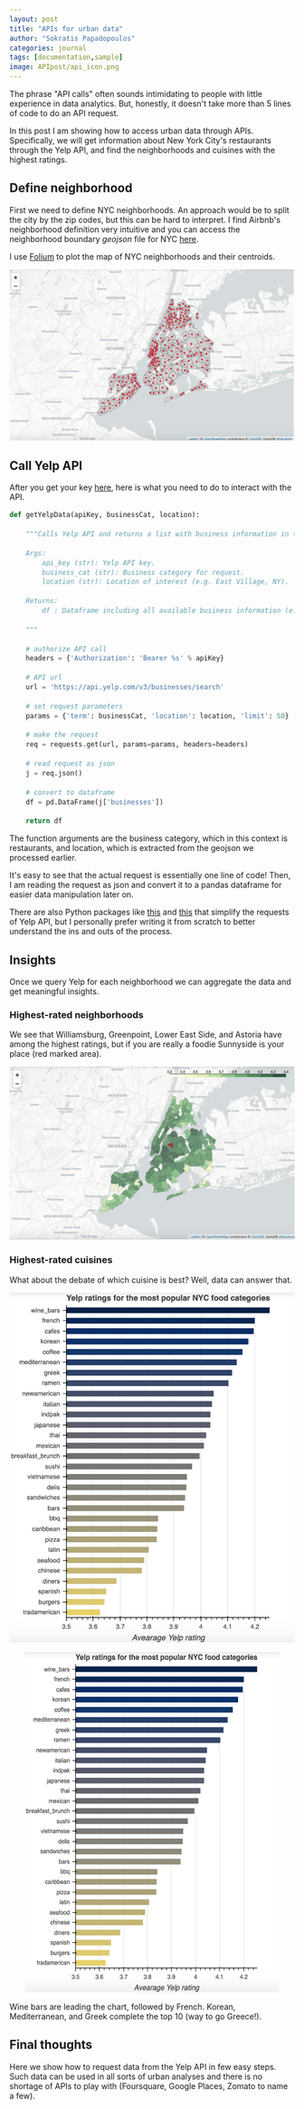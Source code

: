 ```yaml
---
layout: post
title: "APIs for urban data"
author: "Sokratis Papadopoulos"
categories: journal
tags: [documentation,sample]
image: APIpost/api_icon.png
---
```



The phrase "API calls" often sounds intimidating to people with little experience in data analytics. But, honestly, it doesn't take more than 5 lines of code to do an API request.

In this post I am showing how to access urban data through APIs. Specifically, we will get information about New York City's restaurants through the Yelp API, and find the neighborhoods and cuisines with the highest ratings. 

## Define neighborhood

First we need to define NYC neighborhoods. An approach would be to split the city by the zip codes, but this can be hard to interpret. I find Airbnb's neighborhood definition very intuitive and you can access the neighborhood boundary _geojson_ file for NYC  [here](http://data.insideairbnb.com/united-states/ny/new-york-city/2019-06-02/visualisations/neighbourhoods.geojson).

I use [Folium]([https://python-visualization.github.io/folium/](https://python-visualization.github.io/folium/)) to plot the map of NYC neighborhoods and their centroids.

![](/assets/img/APIpost/nyc_neighborhoods.png  "NYC neighborhoods")

## Call Yelp API

After you get your key [here](https://www.yelp.com/developers/v3/manage_app), here is what you need to do to interact with the API.

```python
def getYelpData(apiKey, businessCat, location):
    
    """Calls Yelp API and returns a list with business information in the given location.
    
    Args:
        api_key (str): Yelp API key.
        business_cat (str): Business category for request.
        location (str): Location of interest (e.g. East Village, NY).
    
    Returns:
        df : Dataframe including all available business information (e.g. name, rating, address, etc.)
        
    """
    
    # authorize API call
    headers = {'Authorization': 'Bearer %s' % apiKey}
    
    # API url
    url = 'https://api.yelp.com/v3/businesses/search'
    
    # set request parameters
    params = {'term': businessCat, 'location': location, 'limit': 50}
    
    # make the request
    req = requests.get(url, params=params, headers=headers)
    
    # read request as json
    j = req.json()
    
    # convert to dataframe
    df = pd.DataFrame(j['businesses'])
    
    return df
```

The function arguments are the business category, which in this context is restaurants, and location, which is extracted from the geojson we processed earlier. 

It's easy to see that the actual request is essentially one line of code! Then, I am reading the request as json and convert it to a pandas dataframe for easier data manipulation later on.

There are also Python packages like [this]([https://github.com/Yelp/yelp-python](https://github.com/Yelp/yelp-python)) and [this]([https://github.com/gfairchild/yelpapi](https://github.com/gfairchild/yelpapi)) that simplify the requests of Yelp API, but I personally prefer writing it from scratch to better understand the ins and outs of the process. 

## Insights

Once we query Yelp for each neighborhood we can aggregate the data and get meaningful insights. 

### Highest-rated neighborhoods

We see that Williamsburg, Greenpoint, Lower East Side, and Astoria have among the highest ratings, but if you are really a foodie Sunnyside is your place (red marked area). 


![](/assets/img/APIpost/choropleth.png  "Neighborhood rating choropleth")


### Highest-rated cuisines

What about the debate of which cuisine is best? Well, data can answer that. 

![](/assets/img/APIpost/cuisineYelpRatings.png  "Cuisine ratings")

<p align="center">
<img src="/assets/img/APIpost/cuisineYelpRatings.png" width="450" height="600" title="Cuisine ratings">
</p>
Wine bars are leading the chart, followed by French. Korean, Mediterranean, and Greek complete the top 10 (way to go Greece!). 

## Final thoughts

Here we show how to request data from the Yelp API in few easy steps. Such data can be used in all sorts of urban analyses and there is no shortage of APIs to play with (Foursquare, Google Places, Zomato to name a few). 


